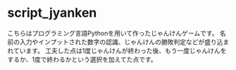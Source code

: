 # script_jyanken

こちらはプログラミング言語Pythonを用いて作ったじゃんけんゲームです。
名前の入力やインプットされた数字の認識、じゃんけんの勝敗判定などが盛り込まれています。
工夫した点は1度じゃんけんが終わった後、もう一度じゃんけんをするか、1度で終わるかという選択を加えてた点です。
